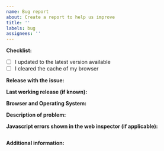 ```yaml
---
name: Bug report
about: Create a report to help us improve
title: ''
labels: bug
assignees: ''
---
```


<!-- READ THIS FIRST:
- If you need additional help with this template please refer to https://www.home-assistant.io/help/reporting_issues/
- Make sure you are running the latest version of Home Assistant before reporting an issue: https://github.com/home-assistant/home-assistant/releases
- Provide as many details as possible. Do not delete any text from this template!
-->

**Checklist:**

- [ ] I updated to the latest version available
- [ ] I cleared the cache of my browser

**Release with the issue:**

**Last working release (if known):**

**Browser and Operating System:**

<!--
Provide details about what browser (and version) you are seeing the issue in. And also which operating system this is on. If possible try to replicate the issue in other browsers and include your findings here.
-->

**Description of problem:**

<!--
Explain what the issue is, and how things should look/behave. If possible provide a screenshot with a description.
-->

**Javascript errors shown in the web inspector (if applicable):**

```

```

**Additional information:**
